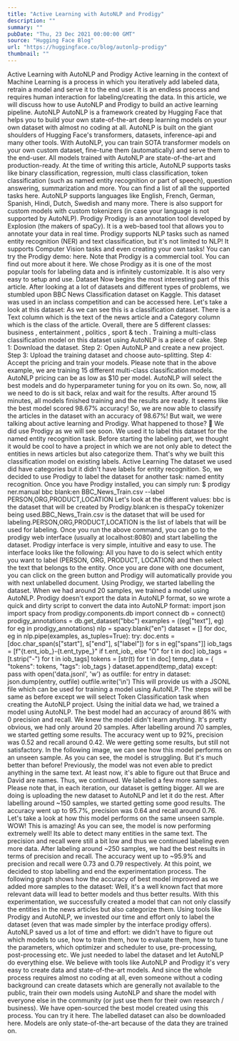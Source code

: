 ```yaml
---
title: "Active Learning with AutoNLP and Prodigy"
description: ""
summary: ""
pubDate: "Thu, 23 Dec 2021 00:00:00 GMT"
source: "Hugging Face Blog"
url: "https://huggingface.co/blog/autonlp-prodigy"
thumbnail: ""
---
```


Active Learning with AutoNLP and Prodigy
Active learning in the context of Machine Learning is a process in which you iteratively add labeled data, retrain a model and serve it to the end user. It is an endless process and requires human interaction for labeling/creating the data. In this article, we will discuss how to use AutoNLP and Prodigy to build an active learning pipeline.
AutoNLP
AutoNLP is a framework created by Hugging Face that helps you to build your own state-of-the-art deep learning models on your own dataset with almost no coding at all. AutoNLP is built on the giant shoulders of Hugging Face's transformers, datasets, inference-api and many other tools.
With AutoNLP, you can train SOTA transformer models on your own custom dataset, fine-tune them (automatically) and serve them to the end-user. All models trained with AutoNLP are state-of-the-art and production-ready.
At the time of writing this article, AutoNLP supports tasks like binary classification, regression, multi class classification, token classification (such as named entity recognition or part of speech), question answering, summarization and more. You can find a list of all the supported tasks here. AutoNLP supports languages like English, French, German, Spanish, Hindi, Dutch, Swedish and many more. There is also support for custom models with custom tokenizers (in case your language is not supported by AutoNLP).
Prodigy
Prodigy is an annotation tool developed by Explosion (the makers of spaCy). It is a web-based tool that allows you to annotate your data in real time. Prodigy supports NLP tasks such as named entity recognition (NER) and text classification, but it's not limited to NLP! It supports Computer Vision tasks and even creating your own tasks! You can try the Prodigy demo: here.
Note that Prodigy is a commercial tool. You can find out more about it here.
We chose Prodigy as it is one of the most popular tools for labeling data and is infinitely customizable. It is also very easy to setup and use.
Dataset
Now begins the most interesting part of this article. After looking at a lot of datasets and different types of problems, we stumbled upon BBC News Classification dataset on Kaggle. This dataset was used in an inclass competition and can be accessed here.
Let's take a look at this dataset:
As we can see this is a classification dataset. There is a Text
column which is the text of the news article and a Category
column which is the class of the article. Overall, there are 5 different classes: business
, entertainment
, politics
, sport
& tech
.
Training a multi-class classification model on this dataset using AutoNLP is a piece of cake.
Step 1: Download the dataset.
Step 2: Open AutoNLP and create a new project.
Step 3: Upload the training dataset and choose auto-splitting.
Step 4: Accept the pricing and train your models.
Please note that in the above example, we are training 15 different multi-class classification models. AutoNLP pricing can be as low as $10 per model. AutoNLP will select the best models and do hyperparameter tuning for you on its own. So, now, all we need to do is sit back, relax and wait for the results.
After around 15 minutes, all models finished training and the results are ready. It seems like the best model scored 98.67% accuracy!
So, we are now able to classify the articles in the dataset with an accuracy of 98.67%! But wait, we were talking about active learning and Prodigy. What happened to those? 🤔 We did use Prodigy as we will see soon. We used it to label this dataset for the named entity recognition task. Before starting the labeling part, we thought it would be cool to have a project in which we are not only able to detect the entities in news articles but also categorize them. That's why we built this classification model on existing labels.
Active Learning
The dataset we used did have categories but it didn't have labels for entity recognition. So, we decided to use Prodigy to label the dataset for another task: named entity recognition.
Once you have Prodigy installed, you can simply run:
$ prodigy ner.manual bbc blank:en BBC_News_Train.csv --label PERSON,ORG,PRODUCT,LOCATION
Let's look at the different values:
bbc
is the dataset that will be created by Prodigy.blank:en
is thespaCy
tokenizer being used.BBC_News_Train.csv
is the dataset that will be used for labeling.PERSON,ORG,PRODUCT,LOCATION
is the list of labels that will be used for labeling.
Once you run the above command, you can go to the prodigy web interface (usually at localhost:8080) and start labelling the dataset. Prodigy interface is very simple, intuitive and easy to use. The interface looks like the following:
All you have to do is select which entity you want to label (PERSON, ORG, PRODUCT, LOCATION) and then select the text that belongs to the entity. Once you are done with one document, you can click on the green button and Prodigy will automatically provide you with next unlabelled document.
Using Prodigy, we started labelling the dataset. When we had around 20 samples, we trained a model using AutoNLP. Prodigy doesn't export the data in AutoNLP format, so we wrote a quick and dirty script to convert the data into AutoNLP format:
import json
import spacy
from prodigy.components.db import connect
db = connect()
prodigy_annotations = db.get_dataset("bbc")
examples = ((eg["text"], eg) for eg in prodigy_annotations)
nlp = spacy.blank("en")
dataset = []
for doc, eg in nlp.pipe(examples, as_tuples=True):
try:
doc.ents = [doc.char_span(s["start"], s["end"], s["label"]) for s in eg["spans"]]
iob_tags = [f"{t.ent_iob_}-{t.ent_type_}" if t.ent_iob_ else "O" for t in doc]
iob_tags = [t.strip("-") for t in iob_tags]
tokens = [str(t) for t in doc]
temp_data = {
"tokens": tokens,
"tags": iob_tags
}
dataset.append(temp_data)
except:
pass
with open('data.jsonl', 'w') as outfile:
for entry in dataset:
json.dump(entry, outfile)
outfile.write('\n')
This will provide us with a JSONL
file which can be used for training a model using AutoNLP. The steps will be same as before except we will select Token Classification
task when creating the AutoNLP project. Using the initial data we had, we trained a model using AutoNLP. The best model had an accuracy of around 86% with 0 precision and recall. We knew the model didn't learn anything. It's pretty obvious, we had only around 20 samples.
After labelling around 70 samples, we started getting some results. The accuracy went up to 92%, precision was 0.52 and recall around 0.42. We were getting some results, but still not satisfactory. In the following image, we can see how this model performs on an unseen sample.
As you can see, the model is struggling. But it's much better than before! Previously, the model was not even able to predict anything in the same text. At least now, it's able to figure out that Bruce
and David
are names.
Thus, we continued. We labelled a few more samples.
Please note that, in each iteration, our dataset is getting bigger. All we are doing is uploading the new dataset to AutoNLP and let it do the rest.
After labelling around ~150 samples, we started getting some good results. The accuracy went up to 95.7%, precision was 0.64 and recall around 0.76.
Let's take a look at how this model performs on the same unseen sample.
WOW! This is amazing! As you can see, the model is now performing extremely well! Its able to detect many entities in the same text. The precision and recall were still a bit low and thus we continued labeling even more data. After labeling around ~250 samples, we had the best results in terms of precision and recall. The accuracy went up to ~95.9% and precision and recall were 0.73 and 0.79 respectively. At this point, we decided to stop labelling and end the experimentation process. The following graph shows how the accuracy of best model improved as we added more samples to the dataset:
Well, it's a well known fact that more relevant data will lead to better models and thus better results. With this experimentation, we successfully created a model that can not only classify the entities in the news articles but also categorize them. Using tools like Prodigy and AutoNLP, we invested our time and effort only to label the dataset (even that was made simpler by the interface prodigy offers). AutoNLP saved us a lot of time and effort: we didn't have to figure out which models to use, how to train them, how to evaluate them, how to tune the parameters, which optimizer and scheduler to use, pre-processing, post-processing etc. We just needed to label the dataset and let AutoNLP do everything else.
We believe with tools like AutoNLP and Prodigy it's very easy to create data and state-of-the-art models. And since the whole process requires almost no coding at all, even someone without a coding background can create datasets which are generally not available to the public, train their own models using AutoNLP and share the model with everyone else in the community (or just use them for their own research / business).
We have open-sourced the best model created using this process. You can try it here. The labelled dataset can also be downloaded here.
Models are only state-of-the-art because of the data they are trained on.